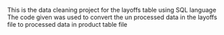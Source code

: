This is the data cleaning project for the layoffs table using SQL language 
The code given was used to convert the un processed data in the layoffs file to processed data in product table file
